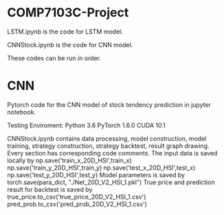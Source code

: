 # COMP7103C-Project
LSTM.ipynb is the code for LSTM model.

CNNStock.ipynb is the code for CNN model.

These codes can be run in order.


# CNN

Pytorch code for the CNN model of stock tendency prediction in jupyter notebook.

Testing Enviroment:
Python 3.6
PyTorch 1.6.0
CUDA 10.1

CNNStock.ipynb contains data processing, model construction, model training, strategy construction, strategy backtest, result graph drawing. Every section has corresponding code comments.
The input data is saved locally by
np.save('train_x_20D_HSI',train_x)
np.save('train_y_20D_HSI',train_y)
np.save('test_x_20D_HSI',test_x)
np.save('test_y_20D_HSI',test_y) 
Model parameters is saved by
torch.save(para_dict, "./Net_20D_V2_HSI_1.pkl")
True price and prediction result for backtest is saved by 
	true_price.to_csv('true_price_20D_V2_HSI_1.csv')
pred_prob.to_csv('pred_prob_20D_V2_HSI_1.csv')
